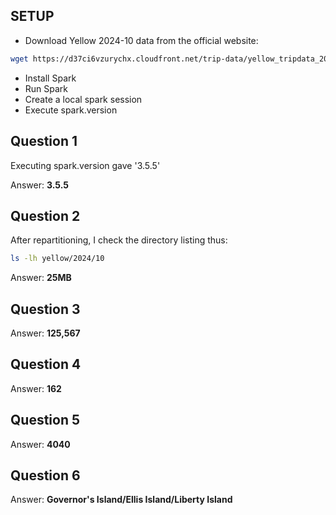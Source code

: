 ## SETUP
* Download Yellow 2024-10 data from the official website:
```bash
wget https://d37ci6vzurychx.cloudfront.net/trip-data/yellow_tripdata_2024-10.parquet
```
* Install Spark
* Run Spark
* Create a local spark session
* Execute spark.version


## Question 1
Executing spark.version gave '3.5.5'

Answer: **3.5.5**

## Question 2
After repartitioning, I check the directory listing thus:
```bash
ls -lh yellow/2024/10 
```

Answer: **25MB**

## Question 3

Answer: **125,567**

## Question 4

Answer: **162**

## Question 5

Answer: **4040**

## Question 6

Answer: **Governor's Island/Ellis Island/Liberty Island**



